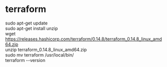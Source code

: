 # terraform

sudo apt-get update<br />
sudo apt-get install unzip<br />
wget https://releases.hashicorp.com/terraform/0.14.8/terraform_0.14.8_linux_amd64.zip<br />
unzip terraform_0.14.8_linux_amd64.zip<br />
sudo mv terraform /usr/local/bin/<br />
terraform --version<br />
